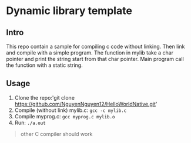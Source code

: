 # Dynamic library template
## Intro
This repo contain a sample for compiling c code without linking. Then link and compile with a simple program.
The function in mylib take a char pointer and print the string start from that char pointer.
Main program call the function with a static string.
## Usage
1. Clone the repo:'git clone https://github.com/NguyenNguyen12/HelloWorldNative.git'
2. Compile (without link) mylib.c: `gcc -c mylib.c`
3. Compile myprog.c: `gcc myprog.c mylib.o`
4. Run: `./a.out`
> other C compiler should work